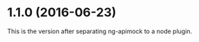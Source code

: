<a name="1.1.0"></a>
# 1.1.0 (2016-06-23)

This is the version after separating ng-apimock to a node plugin. 

